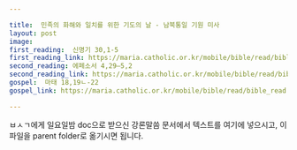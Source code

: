 ```yaml
---

title:  민족의 화해와 일치를 위한 기도의 날 - 남북통일 기원 미사
layout: post 
image:  
first_reading:  신명기 30,1-5
first_reading_link: https://maria.catholic.or.kr/mobile/bible/read/bible_read.asp?m=1&n=133&p=37
second_reading: 에페소서 4,29―5,2 
second_reading_link: https://maria.catholic.or.kr/mobile/bible/read/bible_read.asp?m=2&n=156&p=4
gospel:  마태 18,19ㄴ-22
gospel_link: https://maria.catholic.or.kr/mobile/bible/read/bible_read.asp?m=2&n=147&p=18

---
```



ㅂㅅㄱ에게 일요일밤 doc으로 받으신
강론말씀 문서에서
텍스트를 여기에 넣으시고,
이 파일을 parent folder로 옮기시면 됩니다.